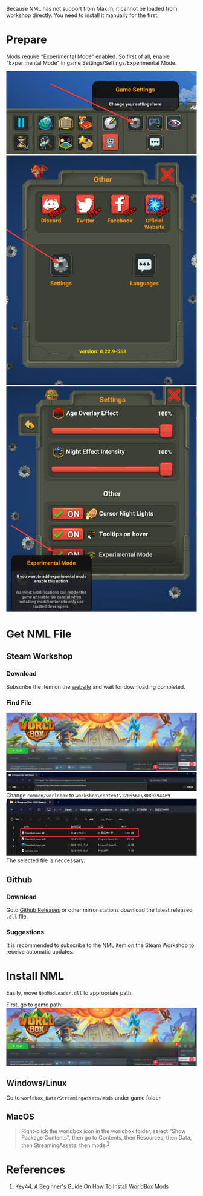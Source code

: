 Because NML has not support from Maxim, it cannot be loaded from workshop directly. You need to install it manually for the first.

# Prepare

Mods require "Experimental Mode" enabled. So first of all, enable "Experimental Mode" in game Settings/Settings/Experimental Mode.

![prepare1](../.gitbook/assets/experimental1.png)
![prepare2](../.gitbook/assets/experimental2.png)
![prepare3](../.gitbook/assets/experimental3.png)

# Get NML File

## Steam Workshop

### Download

Subscribe the item on the [website](https://steamcommunity.com/sharedfiles/filedetails/?id=3080294469) and wait for downloading completed.

### Find File

![find1](../.gitbook/assets/find-nml-files1.png)
![find2](../.gitbook/assets/find-nml-files2.png)
Change `common/worldbox` to `workshop\content\1206560\3080294469`
![find3](../.gitbook/assets/find-nml-files3.png)
The selected file is neccessary.

## Github

### Download

Goto [Github Releases](https://github.com/WorldBoxOpenMods/ModLoader/releases) or other mirror stations download the latest released `.dll` file.

### Suggestions

It is recommended to subscribe to the NML item on the Steam Workshop to receive automatic updates.

# Install NML

Easily, move `NeoModLoader.dll` to appropriate path.

First, go to game path:
![find1](../.gitbook/assets/find-nml-files1.png)

## Windows/Linux

Go to `worldbox_Data/StreamingAssets/mods` under game folder

## MacOS

 >Right-click the worldbox icon in the worldbox folder, select "Show Package Contents", then go to Contents, then Resources, then Data, then StreamingAssets, then mods.<sup><a href="#ref1">1</a></sup>

# References

 1. <a name = "ref1" href="https://gamebanana.com/tuts/16262#H2_7">Key44, A Beginner's Guide On How To Install WorldBox Mods</a>